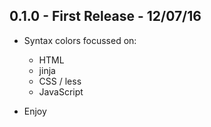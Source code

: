 ## 0.1.0 - First Release - 12/07/16
* Syntax colors focussed on:
  * HTML
  * jinja
  * CSS / less
  * JavaScript

* Enjoy
